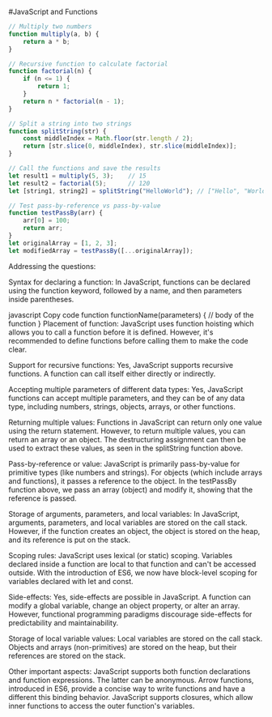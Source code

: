 #JavaScript and Functions


```javascript
// Multiply two numbers
function multiply(a, b) {
    return a * b;
}

// Recursive function to calculate factorial
function factorial(n) {
    if (n <= 1) {
        return 1;
    }
    return n * factorial(n - 1);
}

// Split a string into two strings
function splitString(str) {
    const middleIndex = Math.floor(str.length / 2);
    return [str.slice(0, middleIndex), str.slice(middleIndex)];
}

// Call the functions and save the results
let result1 = multiply(5, 3);    // 15
let result2 = factorial(5);      // 120
let [string1, string2] = splitString("HelloWorld"); // ["Hello", "World"]

// Test pass-by-reference vs pass-by-value
function testPassBy(arr) {
    arr[0] = 100;
    return arr;
}
let originalArray = [1, 2, 3];
let modifiedArray = testPassBy([...originalArray]);
```
Addressing the questions:

Syntax for declaring a function:
In JavaScript, functions can be declared using the function keyword, followed by a name, and then parameters inside parentheses.

javascript
Copy code
function functionName(parameters) {
    // body of the function
}
Placement of function:
JavaScript uses function hoisting which allows you to call a function before it is defined. However, it's recommended to define functions before calling them to make the code clear.

Support for recursive functions:
Yes, JavaScript supports recursive functions. A function can call itself either directly or indirectly.

Accepting multiple parameters of different data types:
Yes, JavaScript functions can accept multiple parameters, and they can be of any data type, including numbers, strings, objects, arrays, or other functions.

Returning multiple values:
Functions in JavaScript can return only one value using the return statement. However, to return multiple values, you can return an array or an object. The destructuring assignment can then be used to extract these values, as seen in the splitString function above.

Pass-by-reference or value:
JavaScript is primarily pass-by-value for primitive types (like numbers and strings). For objects (which include arrays and functions), it passes a reference to the object. In the testPassBy function above, we pass an array (object) and modify it, showing that the reference is passed.

Storage of arguments, parameters, and local variables:
In JavaScript, arguments, parameters, and local variables are stored on the call stack. However, if the function creates an object, the object is stored on the heap, and its reference is put on the stack.

Scoping rules:
JavaScript uses lexical (or static) scoping. Variables declared inside a function are local to that function and can't be accessed outside. With the introduction of ES6, we now have block-level scoping for variables declared with let and const.

Side-effects:
Yes, side-effects are possible in JavaScript. A function can modify a global variable, change an object property, or alter an array. However, functional programming paradigms discourage side-effects for predictability and maintainability.

Storage of local variable values:
Local variables are stored on the call stack. Objects and arrays (non-primitives) are stored on the heap, but their references are stored on the stack.

Other important aspects:
JavaScript supports both function declarations and function expressions. The latter can be anonymous.
Arrow functions, introduced in ES6, provide a concise way to write functions and have a different this binding behavior.
JavaScript supports closures, which allow inner functions to access the outer function's variables.
